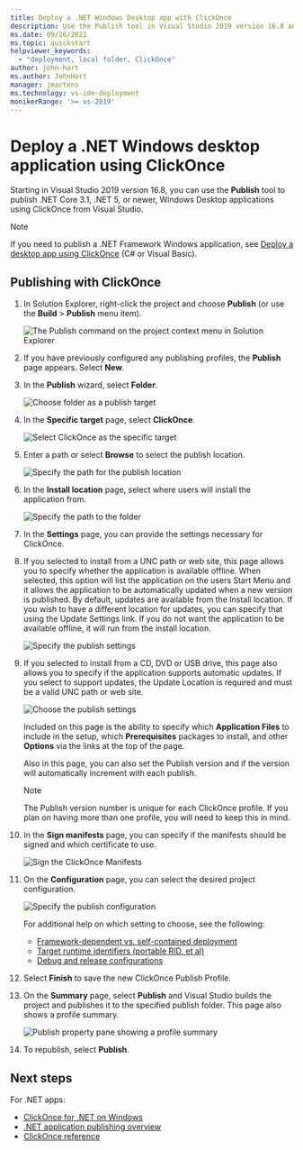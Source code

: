 ```yaml
---
title: Deploy a .NET Windows Desktop app with ClickOnce
description: Use the Publish tool in Visual Studio 2019 version 16.8 and later, and deploy .NET Core 3.1 or .NET 5 and later applications with ClickOnce.
ms.date: 09/26/2022
ms.topic: quickstart
helpviewer_keywords:
  - "deployment, local folder, ClickOnce"
author: john-hart
ms.author: JohnHart
manager: jmartens
ms.technology: vs-ide-deployment
monikerRange: '>= vs-2019'
---
```

# Deploy a .NET Windows desktop application using ClickOnce


Starting in Visual Studio 2019 version 16.8, you can use the **Publish** tool to publish .NET Core 3.1, .NET 5, or newer, Windows Desktop applications using ClickOnce from Visual Studio.

> [!NOTE]
> If you need to publish a .NET Framework Windows application, see [Deploy a desktop app using ClickOnce](how-to-publish-a-clickonce-application-using-the-publish-wizard.md) (C# or Visual Basic).

## Publishing with ClickOnce

1. In Solution Explorer, right-click the project and choose **Publish** (or use the **Build** > **Publish** menu item).

    ![The Publish command on the project context menu in Solution Explorer](../deployment/media/quickstart-clickonce-solution-explorer.png "Choose Publish")

1. If you have previously configured any publishing profiles, the **Publish** page appears. Select **New**.

1. In the **Publish** wizard, select **Folder**.

    ![Choose folder as a publish target](../deployment/media/quickstart-clickonce-publish-folder-category.png "Choose Folder")

1. In the **Specific target** page, select **ClickOnce**.

    ![Select ClickOnce as the specific target](../deployment/media/quickstart-clickonce-publish-folder-target.png "Choose ClickOnce")

1. Enter a path or select **Browse** to select the publish location.

    ![Specify the path for the publish location](../deployment/media/quickstart-clickonce-publish-location.png "Enter a Path")

1. In the **Install location** page, select where  users will install the application from.

    ![Specify the path to the folder](../deployment/media/quickstart-clickonce-install-location.png "Choose the Install location")

1. In the **Settings** page, you can provide the settings necessary for ClickOnce.

1. If you selected to install from a UNC path or web site, this page allows you to specify whether the application is available offline. When selected, this option will list the application on the users Start Menu and it allows the application to be automatically updated when a new version is published. By default, updates are available from the Install location.  If you wish to have a different location for updates, you can specify that using the Update Settings link. If you do not want the application to be available offline, it will run from the install location.

    ![Specify the publish settings](../deployment/media/quickstart-clickonce-unc-settings.png "Choose the publish settings")

1. If you selected to install from a CD, DVD or USB drive, this page also allows you to specify if the application supports automatic updates. If you select to support updates, the Update Location is required and must be a valid UNC path or web site.

    ![Choose the publish settings](../deployment/media/quickstart-clickonce-settings.png "Choose the publish settings")

   Included on this page is the ability to specify which **Application Files** to include in the setup, which **Prerequisites** packages to install, and other **Options** via the links at the top of the page.

   Also in this page, you can also set the Publish version and if the version will automatically increment with each publish.

   > [!NOTE]
   > The Publish version number is unique for each ClickOnce profile. If you plan on having more than one profile, you will need to keep this in mind.

10. In the **Sign manifests** page, you can specify if the manifests should be signed and which certificate to use.

    ![Sign the ClickOnce Manifests](../deployment/media/quickstart-clickonce-sign-manifests.png)

1. On the **Configuration** page, you can select the desired project configuration.

     ![Specify the publish configuration](../deployment/media/quickstart-clickonce-configuration.png)

    For additional help on which setting to choose, see the following:

    - [Framework-dependent vs. self-contained deployment](/dotnet/core/deploying/)
    - [Target runtime identifiers (portable RID, et al)](/dotnet/core/rid-catalog)
    - [Debug and release configurations](../ide/understanding-build-configurations.md)

1. Select **Finish** to save the new ClickOnce Publish Profile.

1. On the **Summary** page, select **Publish** and Visual Studio builds the project and publishes it to the specified publish folder. This page also shows a profile summary.

    ![Publish property pane showing a profile summary](../deployment/media/quickstart-clickonce-summary.png)

1. To republish, select **Publish**.

## Next steps

For .NET apps:

- [ClickOnce for .NET on Windows](clickonce-deployment-dotnet.md)
- [.NET application publishing overview](/dotnet/core/deploying/)
- [ClickOnce reference](clickonce-reference.md)
